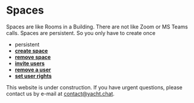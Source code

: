 
# Spaces

Spaces are like Rooms in a Building. There are not like Zoom or MS Teams calls. Spaces are persistent. So you only have to create once 

- persistent
- **[create space](create-spaces)**
- **[remove space](/docs/FAQs/remove-space)**
- **[invite users](inviteMembers)**
- **[remove a user](ManageSpaceMembers)**
- **[set user rights](ManageSpaceMembers)**

This website is under construction. If you have urgent questions, please contact us by e-mail at [contact@yacht.chat](mailto:contact@yacht.chat).